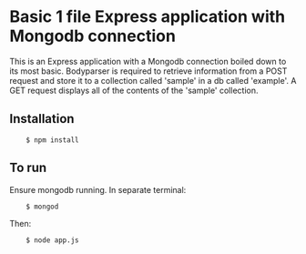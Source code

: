 # Basic 1 file Express application with Mongodb connection #

This is an Express application with a Mongodb connection boiled down to its most basic. Bodyparser is required to retrieve information from a POST request and store it to a collection called 'sample' in a db called 'example'. A GET request displays all of the contents of the 'sample' collection.

## Installation ##

        $ npm install

## To run ##
Ensure mongodb running. In separate terminal:

        $ mongod

Then:

        $ node app.js

